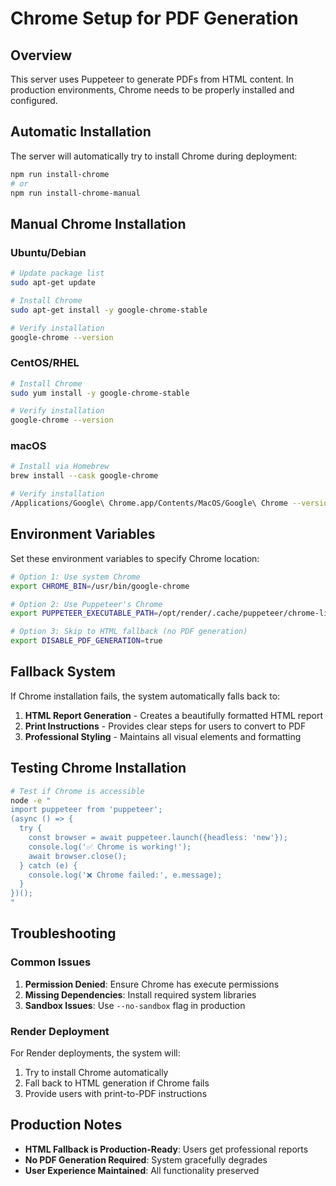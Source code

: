 # Chrome Setup for PDF Generation

## Overview
This server uses Puppeteer to generate PDFs from HTML content. In production environments, Chrome needs to be properly installed and configured.

## Automatic Installation
The server will automatically try to install Chrome during deployment:
```bash
npm run install-chrome
# or
npm run install-chrome-manual
```

## Manual Chrome Installation

### Ubuntu/Debian
```bash
# Update package list
sudo apt-get update

# Install Chrome
sudo apt-get install -y google-chrome-stable

# Verify installation
google-chrome --version
```

### CentOS/RHEL
```bash
# Install Chrome
sudo yum install -y google-chrome-stable

# Verify installation
google-chrome --version
```

### macOS
```bash
# Install via Homebrew
brew install --cask google-chrome

# Verify installation
/Applications/Google\ Chrome.app/Contents/MacOS/Google\ Chrome --version
```

## Environment Variables
Set these environment variables to specify Chrome location:

```bash
# Option 1: Use system Chrome
export CHROME_BIN=/usr/bin/google-chrome

# Option 2: Use Puppeteer's Chrome
export PUPPETEER_EXECUTABLE_PATH=/opt/render/.cache/puppeteer/chrome-linux-138.0.7204.157/chrome-linux/chrome

# Option 3: Skip to HTML fallback (no PDF generation)
export DISABLE_PDF_GENERATION=true
```

## Fallback System
If Chrome installation fails, the system automatically falls back to:
1. **HTML Report Generation** - Creates a beautifully formatted HTML report
2. **Print Instructions** - Provides clear steps for users to convert to PDF
3. **Professional Styling** - Maintains all visual elements and formatting

## Testing Chrome Installation
```bash
# Test if Chrome is accessible
node -e "
import puppeteer from 'puppeteer';
(async () => {
  try {
    const browser = await puppeteer.launch({headless: 'new'});
    console.log('✅ Chrome is working!');
    await browser.close();
  } catch (e) {
    console.log('❌ Chrome failed:', e.message);
  }
})();
"
```

## Troubleshooting

### Common Issues
1. **Permission Denied**: Ensure Chrome has execute permissions
2. **Missing Dependencies**: Install required system libraries
3. **Sandbox Issues**: Use `--no-sandbox` flag in production

### Render Deployment
For Render deployments, the system will:
1. Try to install Chrome automatically
2. Fall back to HTML generation if Chrome fails
3. Provide users with print-to-PDF instructions

## Production Notes
- **HTML Fallback is Production-Ready**: Users get professional reports
- **No PDF Generation Required**: System gracefully degrades
- **User Experience Maintained**: All functionality preserved
